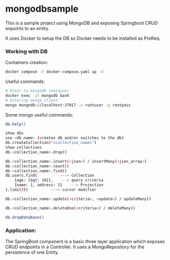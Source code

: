 # mongodbsample

This is a sample project using MongoDB and exposing Springboot CRUD enpoints to an entity.

It uses Docker to setup the DB so Docker needs to be installed as PreReq.

### Working with DB
Containers creation:
```bash
docker compose -f docker-compose.yaml up -d
```
Useful commands:
```bash
# Enter to mongodb container
docker exec -it mongodb bash
# Entering mongo client
mongo mongodb://localhost:27017 -u rootuser -p rootpass
```
Some mongo useful commands:
```bash
db.help()

show dbs
use <db_name> (creates db and/or switches to the db)
db.createCollection("<collection_name>")
show collections
db.<collection_name>.drop()

db.<collection_name>.insert(<json>) / insertMany(<json_array>)
db.<collection_name>.count()
db.<collection_name>.find()
db.users.find(			---> Collection
	{age: {$gt: 18}},	---> query criteria
	{name: 1, address: 1}	---> Projection
).limit(5)			---> cursor modifier

db.<collection_name>.update(<criteria>, <update>) / updateMany()

db.<collection_name>.deleteOne(<criteria>) / deleteMany()

db.dropDatabase()
```
### Application:
The SpringBoot component is a basic three layer application which exposes CRUD endpoints in a Controller. It uses a MongoRepository for the persistence of one Entity.